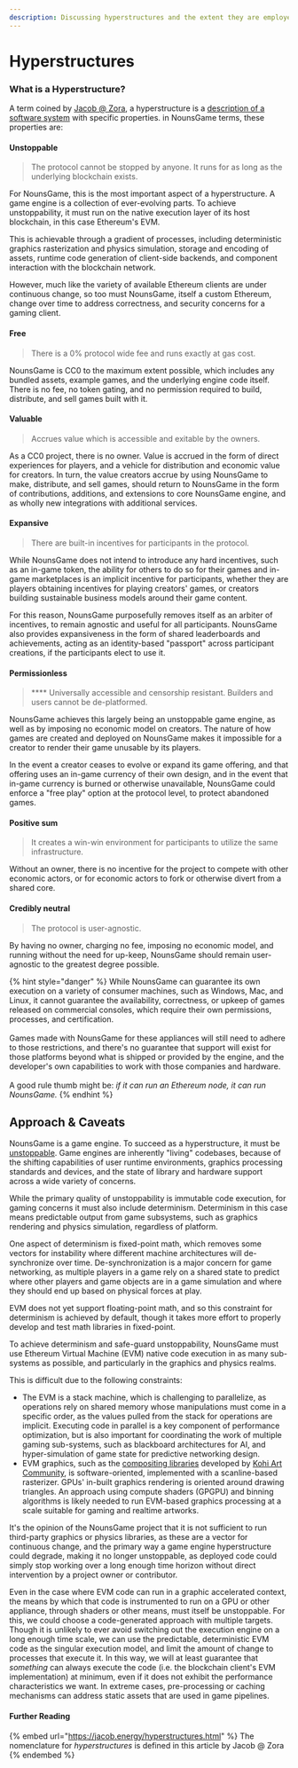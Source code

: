 ```yaml
---
description: Discussing hyperstructures and the extent they are employed in NounsGame.
---
```


# Hyperstructures

### What is a Hyperstructure?

A term coined by [Jacob @ Zora](https://twitter.com/js\_horne), a hyperstructure is a [description of a software system](https://jacob.energy/hyperstructures.html) with specific properties. in NounsGame terms, these properties are:

#### Unstoppable

> The protocol cannot be stopped by anyone. It runs for as long as the underlying blockchain exists.

For NounsGame, this is the most important aspect of a hyperstructure. A game engine is a collection of ever-evolving parts. To achieve unstoppability, it must run on the native execution layer of its host blockchain, in this case Ethereum's EVM.&#x20;

This is achievable through a gradient of processes, including deterministic graphics rasterization and physics simulation, storage and encoding of assets, runtime code generation of client-side backends, and component interaction with the blockchain network.

However, much like the variety of available Ethereum clients are under continuous change, so too must NounsGame, itself a custom Ethereum, change over time to address correctness, and security concerns for a gaming client.

#### Free

> There is a 0% protocol wide fee and runs exactly at gas cost.

NounsGame is CC0 to the maximum extent possible, which includes any bundled assets, example games, and the underlying engine code itself. There is no fee, no token gating, and no permission required to build, distribute, and sell games built with it.

#### Valuable

> Accrues value which is accessible and exitable by the owners.

As a CC0 project, there is no owner. Value is accrued in the form of direct experiences for players, and a vehicle for distribution and economic value for creators. In turn, the value creators accrue by using NounsGame to make, distribute, and sell games, should return to NounsGame in the form of contributions, additions, and extensions to core NounsGame engine, and as wholly new integrations with additional services.

#### Expansive

> There are built-in incentives for participants in the protocol.

While NounsGame does not intend to introduce any hard incentives, such as an in-game token, the ability for others to do so for their games and in-game marketplaces is an implicit incentive for participants, whether they are players obtaining incentives for playing creators' games, or creators building sustainable business models around their game content.&#x20;

For this reason, NounsGame purposefully removes itself as an arbiter of incentives, to remain agnostic and useful for all participants. NounsGame also provides expansiveness in the form of shared leaderboards and achievements, acting as an identity-based "passport" across participant creations, if the participants elect to use it.

#### Permissionless

> &#x20;**** Universally accessible and censorship resistant. Builders and users cannot be de-platformed.

NounsGame achieves this largely being an unstoppable game engine, as well as by imposing no economic model on creators. The nature of how games are created and deployed on NounsGame makes it impossible for a creator to render their game unusable by its players.&#x20;

In the event a creator ceases to evolve or expand its game offering, and that offering uses an in-game currency of their own design, and in the event that in-game currency is burned or otherwise unavailable, NounsGame could enforce a "free play" option at the protocol level, to protect abandoned games.

#### Positive sum

> It creates a win-win environment for participants to utilize the same infrastructure.

Without an owner, there is no incentive for the project to compete with other economic actors, or for economic actors to fork or otherwise divert from a shared core.

#### Credibly neutral

> The protocol is user-agnostic.

By having no owner, charging no fee, imposing no economic model, and running without the need for up-keep, NounsGame should remain user-agnostic to the greatest degree possible.

{% hint style="danger" %}
While NounsGame can guarantee its own execution on a variety of consumer machines, such as Windows, Mac, and Linux, it cannot guarantee the availability, correctness, or upkeep of games released on commercial consoles, which require their own permissions, processes, and certification. \
\
Games made with NounsGame for these appliances will still need to adhere to those restrictions, and there's no guarantee that support will exist for those platforms beyond what is shipped or provided by the engine, and the developer's own capabilities to work with those companies and hardware.\
\
A good rule thumb might be: _if it can run an Ethereum node, it can run NounsGame._
{% endhint %}

## Approach & Caveats

NounsGame is a game engine. To succeed as a hyperstructure, it must be [unstoppable](../docs/README%20\(1\).md). Game engines are inherently "living" codebases, because of the shifting capabilities of user runtime environments, graphics processing standards and devices, and the state of library and hardware support across a wide variety of concerns.

While the primary quality of unstoppability is immutable code execution, for gaming concerns it must also include determinism. Determinism in this case means predictable output from game subsystems, such as graphics rendering and physics simulation, regardless of platform.

One aspect of determinism is fixed-point math, which removes some vectors for instability where different machine architectures will de-synchronize over time. De-synchronization is a major concern for game networking, as multiple players in a game rely on a shared state to predict where other players and game objects are in a game simulation and where they should end up based on physical forces at play.

EVM does not yet support floating-point math, and so this constraint for determinism is achieved by default, though it takes more effort to properly develop and test math libraries in fixed-point.

To achieve determinism and safe-guard unstoppability, NounsGame must use Ethereum Virtual Machine (EVM) native code execution in as many sub-systems as possible, and particularly in the graphics and physics realms.

This is difficult due to the following constraints:

* The EVM is a stack machine, which is challenging to parallelize, as operations rely on shared memory whose manipulations must come in a specific order, as the values pulled from the stack for operations are implicit. Executing code in parallel is a key component of performance optimization, but is also important for coordinating the work of multiple gaming sub-systems, such as blackboard architectures for AI, and hyper-simulation of game state for predictive networking design.
* EVM graphics, such as the [compositing libraries](https://github.com/kohiart/kohi-comopser) developed by [Kohi Art Community](https://kohi.art), is software-oriented, implemented with a scanline-based rasterizer. GPUs' in-built graphics rendering is oriented around drawing triangles. An approach using compute shaders (GPGPU) and binning algorithms is likely needed to run EVM-based graphics processing at a scale suitable for gaming and realtime artworks.

It's the opinion of the NounsGame project that it is not sufficient to run third-party graphics or physics libraries, as these are a vector for continuous change, and the primary way a game engine hyperstructure could degrade, making it no longer unstoppable, as deployed code could simply stop working over a long enough time horizon without direct intervention by a project owner or contributor.

Even in the case where EVM code can run in a graphic accelerated context, the means by which that code is instrumented to run on a GPU or other appliance, through shaders or other means, must itself be unstoppable. For this, we could choose a code-generated approach with multiple targets. Though it is unlikely to ever avoid switching out the execution engine on a long enough time scale, we can use the predictable, deterministic EVM code as the singular execution model, and limit the amount of change to processes that execute it. In this way, we will at least guarantee that _something_ can always execute the code (i.e. the blockchain client's EVM implementation) at minimum, even if it does not exhibit the performance characteristics we want. In extreme cases, pre-processing or caching mechanisms can address static assets that are used in game pipelines.

#### Further Reading

{% embed url="https://jacob.energy/hyperstructures.html" %}
The nomenclature for _hyperstructures_ is defined in this article by Jacob @ Zora
{% endembed %}
